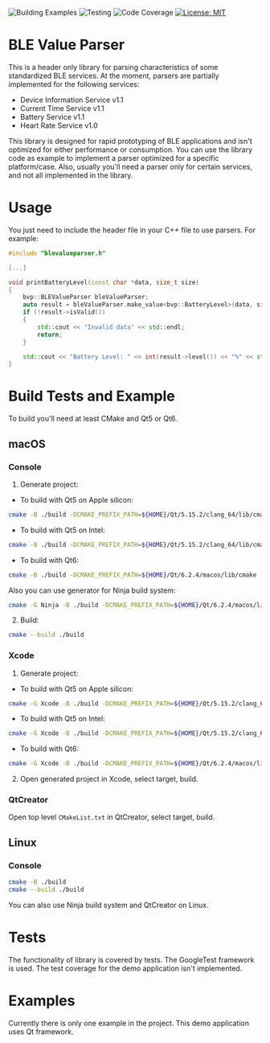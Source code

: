 ![Building Examples](https://github.com/eisaev/blevalueparser/actions/workflows/examples.yml/badge.svg)
![Testing](https://github.com/eisaev/blevalueparser/actions/workflows/tests.yml/badge.svg)
![Code Coverage](https://img.shields.io/badge/Code%20Coverage-87%25-yellow?style=flat)
[![License: MIT](https://img.shields.io/badge/License-MIT-yellow.svg)](https://opensource.org/licenses/MIT)

# BLE Value Parser
This is a header only library for parsing characteristics of some standardized BLE services. At the moment, parsers are partially implemented for the following services:
* Device Information Service v1.1
* Current Time Service v1.1
* Battery Service v1.1
* Heart Rate Service v1.0

This library is designed for rapid prototyping of BLE applications and isn't optimized for either performance or consumption. You can use the library code as example to implement a parser optimized for a specific platform/case. Also, usually you'll need a parser only for certain services, and not all implemented in the library.

# Usage
You just need to include the header file in your C++ file to use parsers. For example:
```c++
#include "blevalueparser.h"

[...]

void printBatteryLevel(const char *data, size_t size)
{
    bvp::BLEValueParser bleValueParser;
    auto result = bleValueParser.make_value<bvp::BatteryLevel>(data, size);
    if (!result->isValid())
    {
        std::cout << "Invalid data" << std::endl;
        return;
    }

    std::cout << "Battery Level: " << int(result->level()) << "%" << std::endl;
}
```

# Build Tests and Example
To build you'll need at least CMake and Qt5 or Qt6.

## macOS

### Console
1. Generate project:
  * To build with Qt5 on Apple silicon:
```sh
cmake -B ./build -DCMAKE_PREFIX_PATH=${HOME}/Qt/5.15.2/clang_64/lib/cmake
```
  * To build with Qt5 on Intel:
```sh
cmake -B ./build -DCMAKE_PREFIX_PATH=${HOME}/Qt/5.15.2/clang_64/lib/cmake
```
  * To build with Qt6:
```sh
cmake -B ./build -DCMAKE_PREFIX_PATH=${HOME}/Qt/6.2.4/macos/lib/cmake
```
  Also you can use generator for Ninja build system:
```sh
cmake -G Ninja -B ./build -DCMAKE_PREFIX_PATH=${HOME}/Qt/6.2.4/macos/lib/cmake
```
2. Build:
```sh
cmake --build ./build
```

### Xcode
1. Generate project:
  * To build with Qt5 on Apple silicon:
```sh
cmake -G Xcode -B ./build -DCMAKE_PREFIX_PATH=${HOME}/Qt/5.15.2/clang_64/lib/cmake
```
  * To build with Qt5 on Intel:
```sh
cmake -G Xcode -B ./build -DCMAKE_PREFIX_PATH=${HOME}/Qt/5.15.2/clang_64/lib/cmake
```
  * To build with Qt6:
```sh
cmake -G Xcode -B ./build -DCMAKE_PREFIX_PATH=${HOME}/Qt/6.2.4/macos/lib/cmake
```
2. Open generated project in Xcode, select target, build.

### QtCreator
Open top level `CMakeList.txt` in QtCreator, select target, build.

## Linux

### Console
```sh
cmake -B ./build
cmake --build ./build
```
You can also use Ninja build system and QtCreator on Linux.

# Tests
The functionality of library is covered by tests. The GoogleTest framework is used. The test coverage for the demo application isn't implemented.

# Examples
Currently there is only one example in the project. This demo application uses Qt framework.

